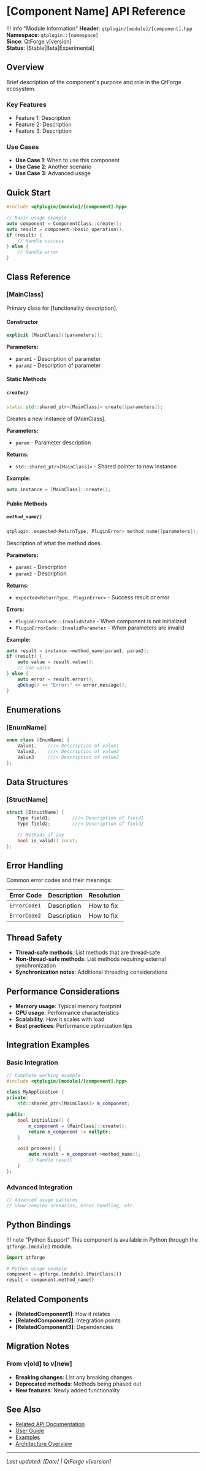 # [Component Name] API Reference

!!! info "Module Information"
**Header**: `qtplugin/[module]/[component].hpp`  
 **Namespace**: `qtplugin::[namespace]`  
 **Since**: QtForge v[version]  
 **Status**: [Stable|Beta|Experimental]

## Overview

Brief description of the component's purpose and role in the QtForge ecosystem.

### Key Features

- Feature 1: Description
- Feature 2: Description
- Feature 3: Description

### Use Cases

- **Use Case 1**: When to use this component
- **Use Case 2**: Another scenario
- **Use Case 3**: Advanced usage

## Quick Start

```cpp
#include <qtplugin/[module]/[component].hpp>

// Basic usage example
auto component = ComponentClass::create();
auto result = component->basic_operation();
if (result) {
    // Handle success
} else {
    // Handle error
}
```

## Class Reference

### [MainClass]

Primary class for [functionality description].

#### Constructor

```cpp
explicit [MainClass]([parameters]);
```

**Parameters:**

- `param1` - Description of parameter
- `param2` - Description of parameter

#### Static Methods

##### `create()`

```cpp
static std::shared_ptr<[MainClass]> create([parameters]);
```

Creates a new instance of [MainClass].

**Parameters:**

- `param` - Parameter description

**Returns:**

- `std::shared_ptr<[MainClass]>` - Shared pointer to new instance

**Example:**

```cpp
auto instance = [MainClass]::create();
```

#### Public Methods

##### `method_name()`

```cpp
qtplugin::expected<ReturnType, PluginError> method_name([parameters]);
```

Description of what the method does.

**Parameters:**

- `param1` - Description
- `param2` - Description

**Returns:**

- `expected<ReturnType, PluginError>` - Success result or error

**Errors:**

- `PluginErrorCode::InvalidState` - When component is not initialized
- `PluginErrorCode::InvalidParameter` - When parameters are invalid

**Example:**

```cpp
auto result = instance->method_name(param1, param2);
if (result) {
    auto value = result.value();
    // Use value
} else {
    auto error = result.error();
    qDebug() << "Error:" << error.message();
}
```

## Enumerations

### [EnumName]

```cpp
enum class [EnumName] {
    Value1,    ///< Description of value1
    Value2,    ///< Description of value2
    Value3     ///< Description of value3
};
```

## Data Structures

### [StructName]

```cpp
struct [StructName] {
    Type field1;        ///< Description of field1
    Type field2;        ///< Description of field2

    // Methods if any
    bool is_valid() const;
};
```

## Error Handling

Common error codes and their meanings:

| Error Code   | Description | Resolution |
| ------------ | ----------- | ---------- |
| `ErrorCode1` | Description | How to fix |
| `ErrorCode2` | Description | How to fix |

## Thread Safety

- **Thread-safe methods**: List methods that are thread-safe
- **Non-thread-safe methods**: List methods requiring external synchronization
- **Synchronization notes**: Additional threading considerations

## Performance Considerations

- **Memory usage**: Typical memory footprint
- **CPU usage**: Performance characteristics
- **Scalability**: How it scales with load
- **Best practices**: Performance optimization tips

## Integration Examples

### Basic Integration

```cpp
// Complete working example
#include <qtplugin/[module]/[component].hpp>

class MyApplication {
private:
    std::shared_ptr<[MainClass]> m_component;

public:
    bool initialize() {
        m_component = [MainClass]::create();
        return m_component != nullptr;
    }

    void process() {
        auto result = m_component->method_name();
        // Handle result
    }
};
```

### Advanced Integration

```cpp
// Advanced usage patterns
// Show complex scenarios, error handling, etc.
```

## Python Bindings

!!! note "Python Support"
This component is available in Python through the `qtforge.[module]` module.

```python
import qtforge

# Python usage example
component = qtforge.[module].[MainClass]()
result = component.method_name()
```

## Related Components

- **[RelatedComponent1]**: How it relates
- **[RelatedComponent2]**: Integration points
- **[RelatedComponent3]**: Dependencies

## Migration Notes

### From v[old] to v[new]

- **Breaking changes**: List any breaking changes
- **Deprecated methods**: Methods being phased out
- **New features**: Newly added functionality

## See Also

- [Related API Documentation](../other/component.md)
- [User Guide](../../user-guide/topic.md)
- [Examples](../../examples/component-examples.md)
- [Architecture Overview](../../architecture/system-design.md)

---

_Last updated: [Date] | QtForge v[version]_
